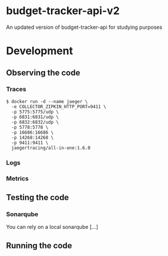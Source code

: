 # budget-tracker-api-v2
An updated version of budget-tracker-api for studying purposes

# Development

## Observing the code

### Traces

```
$ docker run -d --name jaeger \
  -e COLLECTOR_ZIPKIN_HTTP_PORT=9411 \
  -p 5775:5775/udp \
  -p 6831:6831/udp \
  -p 6832:6832/udp \
  -p 5778:5778 \
  -p 16686:16686 \
  -p 14268:14268 \
  -p 9411:9411 \
  jaegertracing/all-in-one:1.6.0
```

### Logs

### Metrics

## Testing the code

### Sonarqube

You can rely on a local sonarqube [...]


## Running the code